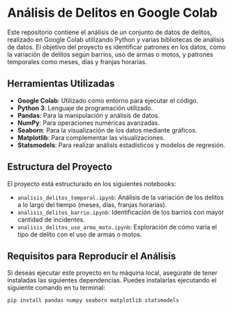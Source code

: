# Análisis de Delitos en Google Colab

Este repositorio contiene el análisis de un conjunto de datos de delitos, realizado en Google Colab utilizando Python y varias bibliotecas de análisis de datos. El objetivo del proyecto es identificar patrones en los datos, como la variación de delitos según barrios, uso de armas o motos, y patrones temporales como meses, días y franjas horarias.

## Herramientas Utilizadas

- **Google Colab**: Utilizado como entorno para ejecutar el código.
- **Python 3**: Lenguaje de programación utilizado.
- **Pandas**: Para la manipulación y análisis de datos.
- **NumPy**: Para operaciones numéricas avanzadas.
- **Seaborn**: Para la visualización de los datos mediante gráficos.
- **Matplotlib**: Para complementar las visualizaciones.
- **Statsmodels**: Para realizar análisis estadísticos y modelos de regresión.

## Estructura del Proyecto

El proyecto está estructurado en los siguientes notebooks:

- `analisis_delitos_temporal.ipynb`: Análisis de la variación de los delitos a lo largo del tiempo (meses, días, franjas horarias).
- `analisis_delitos_barrio.ipynb`: Identificación de los barrios con mayor cantidad de incidentes.
- `analisis_delitos_uso_arma_moto.ipynb`: Exploración de cómo varía el tipo de delito con el uso de armas o motos.
  
## Requisitos para Reproducir el Análisis

Si deseas ejecutar este proyecto en tu máquina local, asegúrate de tener instaladas las siguientes dependencias. Puedes instalarlas ejecutando el siguiente comando en tu terminal:

```bash
pip install pandas numpy seaborn matplotlib statsmodels

